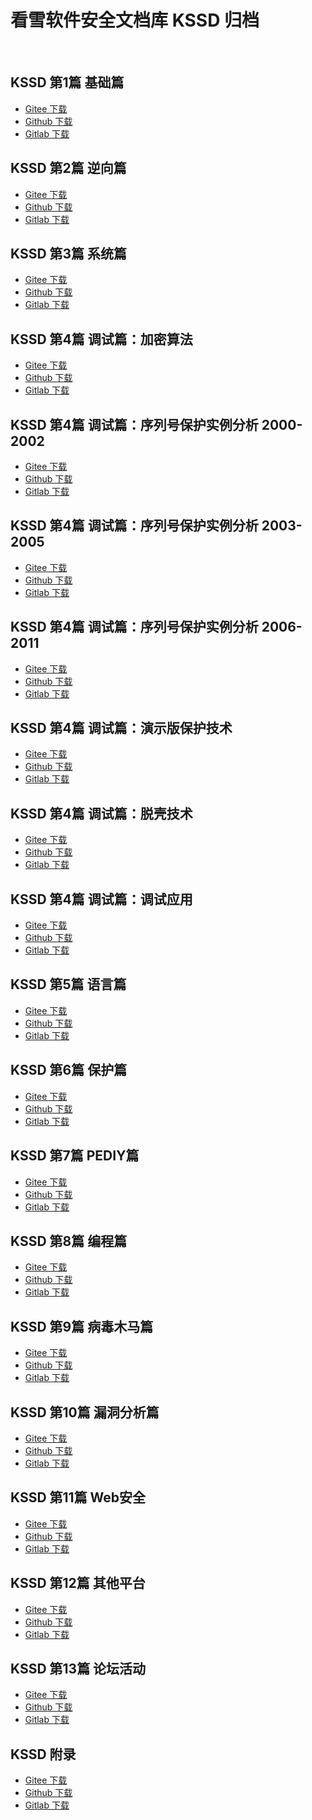 <!---
title: 看雪软件安全文档库 KSSD 归档
date: 2020-03-13 00:00:00
categories:
  - 计算机
tags:
  - KSSD
--->

# 看雪软件安全文档库 KSSD 归档

&zwj;

<!--more-->

## KSSD 第1篇 基础篇

+   [Gitee 下载](https://gitee.com/it-ebooks/kssd/raw/master/KSSD%20%E7%AC%AC1%E7%AF%87%20%E5%9F%BA%E7%A1%80%E7%AF%87.epub)
+   [Github 下载](https://cdn.jsdelivr.net/gh/it-ebooks-0/kssd/KSSD%20%E7%AC%AC1%E7%AF%87%20%E5%9F%BA%E7%A1%80%E7%AF%87.epub)
+   [Gitlab 下载](https://gitlab.com/it-ebooks/kssd/raw/master/KSSD%20%E7%AC%AC1%E7%AF%87%20%E5%9F%BA%E7%A1%80%E7%AF%87.epub)

## KSSD 第2篇 逆向篇

+   [Gitee 下载](https://gitee.com/it-ebooks/kssd/raw/master/KSSD%20%E7%AC%AC2%E7%AF%87%20%E9%80%86%E5%90%91%E7%AF%87.epub)
+   [Github 下载](https://cdn.jsdelivr.net/gh/it-ebooks-0/kssd/KSSD%20%E7%AC%AC2%E7%AF%87%20%E9%80%86%E5%90%91%E7%AF%87.epub)
+   [Gitlab 下载](https://gitlab.com/it-ebooks/kssd/raw/master/KSSD%20%E7%AC%AC2%E7%AF%87%20%E9%80%86%E5%90%91%E7%AF%87.epub)

## KSSD 第3篇 系统篇

+   [Gitee 下载](https://gitee.com/it-ebooks/kssd/raw/master/KSSD%20%E7%AC%AC3%E7%AF%87%20%E7%B3%BB%E7%BB%9F%E7%AF%87.epub)
+   [Github 下载](https://cdn.jsdelivr.net/gh/it-ebooks-0/kssd/KSSD%20%E7%AC%AC3%E7%AF%87%20%E7%B3%BB%E7%BB%9F%E7%AF%87.epub)
+   [Gitlab 下载](https://gitlab.com/it-ebooks/kssd/raw/master/KSSD%20%E7%AC%AC3%E7%AF%87%20%E7%B3%BB%E7%BB%9F%E7%AF%87.epub)

## KSSD 第4篇 调试篇：加密算法

+   [Gitee 下载](https://gitee.com/it-ebooks/kssd/raw/master/KSSD%20%E7%AC%AC4%E7%AF%87%20%E8%B0%83%E8%AF%95%E7%AF%87%EF%BC%9A%E5%8A%A0%E5%AF%86%E7%AE%97%E6%B3%95.epub)
+   [Github 下载](https://cdn.jsdelivr.net/gh/it-ebooks-0/kssd/KSSD%20%E7%AC%AC4%E7%AF%87%20%E8%B0%83%E8%AF%95%E7%AF%87%EF%BC%9A%E5%8A%A0%E5%AF%86%E7%AE%97%E6%B3%95.epub)
+   [Gitlab 下载](https://gitlab.com/it-ebooks/kssd/raw/master/KSSD%20%E7%AC%AC4%E7%AF%87%20%E8%B0%83%E8%AF%95%E7%AF%87%EF%BC%9A%E5%8A%A0%E5%AF%86%E7%AE%97%E6%B3%95.epub)

## KSSD 第4篇 调试篇：序列号保护实例分析 2000-2002

+   [Gitee 下载](https://gitee.com/it-ebooks/kssd/raw/master/KSSD%20%E7%AC%AC4%E7%AF%87%20%E8%B0%83%E8%AF%95%E7%AF%87%EF%BC%9A%E5%BA%8F%E5%88%97%E5%8F%B7%E4%BF%9D%E6%8A%A4%E5%AE%9E%E4%BE%8B%E5%88%86%E6%9E%90%202000-2002.epub)
+   [Github 下载](https://cdn.jsdelivr.net/gh/it-ebooks-0/kssd/KSSD%20%E7%AC%AC4%E7%AF%87%20%E8%B0%83%E8%AF%95%E7%AF%87%EF%BC%9A%E5%BA%8F%E5%88%97%E5%8F%B7%E4%BF%9D%E6%8A%A4%E5%AE%9E%E4%BE%8B%E5%88%86%E6%9E%90%202000-2002.epub)
+   [Gitlab 下载](https://gitlab.com/it-ebooks/kssd/raw/master/KSSD%20%E7%AC%AC4%E7%AF%87%20%E8%B0%83%E8%AF%95%E7%AF%87%EF%BC%9A%E5%BA%8F%E5%88%97%E5%8F%B7%E4%BF%9D%E6%8A%A4%E5%AE%9E%E4%BE%8B%E5%88%86%E6%9E%90%202000-2002.epub)

## KSSD 第4篇 调试篇：序列号保护实例分析 2003-2005

+   [Gitee 下载](https://gitee.com/it-ebooks/kssd/raw/master/KSSD%20%E7%AC%AC4%E7%AF%87%20%E8%B0%83%E8%AF%95%E7%AF%87%EF%BC%9A%E5%BA%8F%E5%88%97%E5%8F%B7%E4%BF%9D%E6%8A%A4%E5%AE%9E%E4%BE%8B%E5%88%86%E6%9E%90%202003-2005.epub)
+   [Github 下载](https://cdn.jsdelivr.net/gh/it-ebooks-0/kssd/KSSD%20%E7%AC%AC4%E7%AF%87%20%E8%B0%83%E8%AF%95%E7%AF%87%EF%BC%9A%E5%BA%8F%E5%88%97%E5%8F%B7%E4%BF%9D%E6%8A%A4%E5%AE%9E%E4%BE%8B%E5%88%86%E6%9E%90%202003-2005.epub)
+   [Gitlab 下载](https://gitlab.com/it-ebooks/kssd/raw/master/KSSD%20%E7%AC%AC4%E7%AF%87%20%E8%B0%83%E8%AF%95%E7%AF%87%EF%BC%9A%E5%BA%8F%E5%88%97%E5%8F%B7%E4%BF%9D%E6%8A%A4%E5%AE%9E%E4%BE%8B%E5%88%86%E6%9E%90%202003-2005.epub)

## KSSD 第4篇 调试篇：序列号保护实例分析 2006-2011

+   [Gitee 下载](https://gitee.com/it-ebooks/kssd/raw/master/KSSD%20%E7%AC%AC4%E7%AF%87%20%E8%B0%83%E8%AF%95%E7%AF%87%EF%BC%9A%E5%BA%8F%E5%88%97%E5%8F%B7%E4%BF%9D%E6%8A%A4%E5%AE%9E%E4%BE%8B%E5%88%86%E6%9E%90%202006-2011.epub)
+   [Github 下载](https://cdn.jsdelivr.net/gh/it-ebooks-0/kssd/KSSD%20%E7%AC%AC4%E7%AF%87%20%E8%B0%83%E8%AF%95%E7%AF%87%EF%BC%9A%E5%BA%8F%E5%88%97%E5%8F%B7%E4%BF%9D%E6%8A%A4%E5%AE%9E%E4%BE%8B%E5%88%86%E6%9E%90%202006-2011.epub)
+   [Gitlab 下载](https://gitlab.com/it-ebooks/kssd/raw/master/KSSD%20%E7%AC%AC4%E7%AF%87%20%E8%B0%83%E8%AF%95%E7%AF%87%EF%BC%9A%E5%BA%8F%E5%88%97%E5%8F%B7%E4%BF%9D%E6%8A%A4%E5%AE%9E%E4%BE%8B%E5%88%86%E6%9E%90%202006-2011.epub)

## KSSD 第4篇 调试篇：演示版保护技术

+   [Gitee 下载](https://gitee.com/it-ebooks/kssd/raw/master/KSSD%20%E7%AC%AC4%E7%AF%87%20%E8%B0%83%E8%AF%95%E7%AF%87%EF%BC%9A%E6%BC%94%E7%A4%BA%E7%89%88%E4%BF%9D%E6%8A%A4%E6%8A%80%E6%9C%AF.epub)
+   [Github 下载](https://cdn.jsdelivr.net/gh/it-ebooks-0/kssd/KSSD%20%E7%AC%AC4%E7%AF%87%20%E8%B0%83%E8%AF%95%E7%AF%87%EF%BC%9A%E6%BC%94%E7%A4%BA%E7%89%88%E4%BF%9D%E6%8A%A4%E6%8A%80%E6%9C%AF.epub)
+   [Gitlab 下载](https://gitlab.com/it-ebooks/kssd/raw/master/KSSD%20%E7%AC%AC4%E7%AF%87%20%E8%B0%83%E8%AF%95%E7%AF%87%EF%BC%9A%E6%BC%94%E7%A4%BA%E7%89%88%E4%BF%9D%E6%8A%A4%E6%8A%80%E6%9C%AF.epub)

## KSSD 第4篇 调试篇：脱壳技术

+   [Gitee 下载](https://gitee.com/it-ebooks/kssd/raw/master/KSSD%20%E7%AC%AC4%E7%AF%87%20%E8%B0%83%E8%AF%95%E7%AF%87%EF%BC%9A%E8%84%B1%E5%A3%B3%E6%8A%80%E6%9C%AF.epub)
+   [Github 下载](https://cdn.jsdelivr.net/gh/it-ebooks-0/kssd/KSSD%20%E7%AC%AC4%E7%AF%87%20%E8%B0%83%E8%AF%95%E7%AF%87%EF%BC%9A%E8%84%B1%E5%A3%B3%E6%8A%80%E6%9C%AF.epub)
+   [Gitlab 下载](https://gitlab.com/it-ebooks/kssd/raw/master/KSSD%20%E7%AC%AC4%E7%AF%87%20%E8%B0%83%E8%AF%95%E7%AF%87%EF%BC%9A%E8%84%B1%E5%A3%B3%E6%8A%80%E6%9C%AF.epub)

## KSSD 第4篇 调试篇：调试应用

+   [Gitee 下载](https://gitee.com/it-ebooks/kssd/raw/master/KSSD%20%E7%AC%AC4%E7%AF%87%20%E8%B0%83%E8%AF%95%E7%AF%87%EF%BC%9A%E8%B0%83%E8%AF%95%E5%BA%94%E7%94%A8.epub)
+   [Github 下载](https://cdn.jsdelivr.net/gh/it-ebooks-0/kssd/KSSD%20%E7%AC%AC4%E7%AF%87%20%E8%B0%83%E8%AF%95%E7%AF%87%EF%BC%9A%E8%B0%83%E8%AF%95%E5%BA%94%E7%94%A8.epub)
+   [Gitlab 下载](https://gitlab.com/it-ebooks/kssd/raw/master/KSSD%20%E7%AC%AC4%E7%AF%87%20%E8%B0%83%E8%AF%95%E7%AF%87%EF%BC%9A%E8%B0%83%E8%AF%95%E5%BA%94%E7%94%A8.epub)

## KSSD 第5篇 语言篇

+   [Gitee 下载](https://gitee.com/it-ebooks/kssd/raw/master/KSSD%20%E7%AC%AC5%E7%AF%87%20%E8%AF%AD%E8%A8%80%E7%AF%87.epub)
+   [Github 下载](https://cdn.jsdelivr.net/gh/it-ebooks-0/kssd/KSSD%20%E7%AC%AC5%E7%AF%87%20%E8%AF%AD%E8%A8%80%E7%AF%87.epub)
+   [Gitlab 下载](https://gitlab.com/it-ebooks/kssd/raw/master/KSSD%20%E7%AC%AC5%E7%AF%87%20%E8%AF%AD%E8%A8%80%E7%AF%87.epub)

## KSSD 第6篇 保护篇

+   [Gitee 下载](https://gitee.com/it-ebooks/kssd/raw/master/KSSD%20%E7%AC%AC6%E7%AF%87%20%E4%BF%9D%E6%8A%A4%E7%AF%87.epub)
+   [Github 下载](https://cdn.jsdelivr.net/gh/it-ebooks-0/kssd/KSSD%20%E7%AC%AC6%E7%AF%87%20%E4%BF%9D%E6%8A%A4%E7%AF%87.epub)
+   [Gitlab 下载](https://gitlab.com/it-ebooks/kssd/raw/master/KSSD%20%E7%AC%AC6%E7%AF%87%20%E4%BF%9D%E6%8A%A4%E7%AF%87.epub)

## KSSD 第7篇 PEDIY篇

+   [Gitee 下载](https://gitee.com/it-ebooks/kssd/raw/master/KSSD%20%E7%AC%AC7%E7%AF%87%20PEDIY%E7%AF%87.epub)
+   [Github 下载](https://cdn.jsdelivr.net/gh/it-ebooks-0/kssd/KSSD%20%E7%AC%AC7%E7%AF%87%20PEDIY%E7%AF%87.epub)
+   [Gitlab 下载](https://gitlab.com/it-ebooks/kssd/raw/master/KSSD%20%E7%AC%AC7%E7%AF%87%20PEDIY%E7%AF%87.epub)

## KSSD 第8篇 编程篇

+   [Gitee 下载](https://gitee.com/it-ebooks/kssd/raw/master/KSSD%20%E7%AC%AC8%E7%AF%87%20%E7%BC%96%E7%A8%8B%E7%AF%87.epub)
+   [Github 下载](https://cdn.jsdelivr.net/gh/it-ebooks-0/kssd/KSSD%20%E7%AC%AC8%E7%AF%87%20%E7%BC%96%E7%A8%8B%E7%AF%87.epub)
+   [Gitlab 下载](https://gitlab.com/it-ebooks/kssd/raw/master/KSSD%20%E7%AC%AC8%E7%AF%87%20%E7%BC%96%E7%A8%8B%E7%AF%87.epub)

## KSSD 第9篇 病毒木马篇

+   [Gitee 下载](https://gitee.com/it-ebooks/kssd/raw/master/KSSD%20%E7%AC%AC9%E7%AF%87%20%E7%97%85%E6%AF%92%E6%9C%A8%E9%A9%AC%E7%AF%87.epub)
+   [Github 下载](https://cdn.jsdelivr.net/gh/it-ebooks-0/kssd/KSSD%20%E7%AC%AC9%E7%AF%87%20%E7%97%85%E6%AF%92%E6%9C%A8%E9%A9%AC%E7%AF%87.epub)
+   [Gitlab 下载](https://gitlab.com/it-ebooks/kssd/raw/master/KSSD%20%E7%AC%AC9%E7%AF%87%20%E7%97%85%E6%AF%92%E6%9C%A8%E9%A9%AC%E7%AF%87.epub)

## KSSD 第10篇 漏洞分析篇

+   [Gitee 下载](https://gitee.com/it-ebooks/kssd/raw/master/KSSD%20%E7%AC%AC10%E7%AF%87%20%E6%BC%8F%E6%B4%9E%E5%88%86%E6%9E%90%E7%AF%87.epub)
+   [Github 下载](https://cdn.jsdelivr.net/gh/it-ebooks-0/kssd/KSSD%20%E7%AC%AC10%E7%AF%87%20%E6%BC%8F%E6%B4%9E%E5%88%86%E6%9E%90%E7%AF%87.epub)
+   [Gitlab 下载](https://gitlab.com/it-ebooks/kssd/raw/master/KSSD%20%E7%AC%AC10%E7%AF%87%20%E6%BC%8F%E6%B4%9E%E5%88%86%E6%9E%90%E7%AF%87.epub)

## KSSD 第11篇 Web安全

+   [Gitee 下载](https://gitee.com/it-ebooks/kssd/raw/master/KSSD%20%E7%AC%AC11%E7%AF%87%20Web%E5%AE%89%E5%85%A8.epub)
+   [Github 下载](https://cdn.jsdelivr.net/gh/it-ebooks-0/kssd/KSSD%20%E7%AC%AC11%E7%AF%87%20Web%E5%AE%89%E5%85%A8.epub)
+   [Gitlab 下载](https://gitlab.com/it-ebooks/kssd/raw/master/KSSD%20%E7%AC%AC11%E7%AF%87%20Web%E5%AE%89%E5%85%A8.epub)

## KSSD 第12篇 其他平台

+   [Gitee 下载](https://gitee.com/it-ebooks/kssd/raw/master/KSSD%20%E7%AC%AC12%E7%AF%87%20%E5%85%B6%E4%BB%96%E5%B9%B3%E5%8F%B0.epub)
+   [Github 下载](https://cdn.jsdelivr.net/gh/it-ebooks-0/kssd/KSSD%20%E7%AC%AC12%E7%AF%87%20%E5%85%B6%E4%BB%96%E5%B9%B3%E5%8F%B0.epub)
+   [Gitlab 下载](https://gitlab.com/it-ebooks/kssd/raw/master/KSSD%20%E7%AC%AC12%E7%AF%87%20%E5%85%B6%E4%BB%96%E5%B9%B3%E5%8F%B0.epub)

## KSSD 第13篇 论坛活动

+   [Gitee 下载](https://gitee.com/it-ebooks/kssd/raw/master/KSSD%20%E7%AC%AC13%E7%AF%87%20%E8%AE%BA%E5%9D%9B%E6%B4%BB%E5%8A%A8.epub)
+   [Github 下载](https://cdn.jsdelivr.net/gh/it-ebooks-0/kssd/KSSD%20%E7%AC%AC13%E7%AF%87%20%E8%AE%BA%E5%9D%9B%E6%B4%BB%E5%8A%A8.epub)
+   [Gitlab 下载](https://gitlab.com/it-ebooks/kssd/raw/master/KSSD%20%E7%AC%AC13%E7%AF%87%20%E8%AE%BA%E5%9D%9B%E6%B4%BB%E5%8A%A8.epub)

## KSSD 附录

+   [Gitee 下载](https://gitee.com/it-ebooks/kssd/raw/master/KSSD%20%E9%99%84%E5%BD%95.epub)
+   [Github 下载](https://cdn.jsdelivr.net/gh/it-ebooks-0/kssd/KSSD%20%E9%99%84%E5%BD%95.epub)
+   [Gitlab 下载](https://gitlab.com/it-ebooks/kssd/raw/master/KSSD%20%E9%99%84%E5%BD%95.epub)
